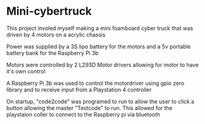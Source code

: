 # Mini-cybertruck

This project involed myself making a mini foamboard cyber truck that was driven by 4 motors on a acrylic chassis

Power was supplied by a 3S lipo battery for the motors and a 5v portable battery bank for the Raspberry Pi 3b

Motors were controlled by 2 L293D Motor drivers allowing for motor to have it's own control

A Raspberry Pi 3b was used to control the motordriver using gpio zero library and to receive input from a Playstation 4 controller

On startup, "code2code" was programed to run to allow the user to click a button allowing the master "Testcode" to run. This allowed for the playstaion coller to connect to the Raspberry pi via bluetooth
